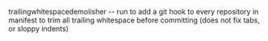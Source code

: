 trailingwhitespacedemolisher -- run to add a git hook to every repository in manifest to trim all trailing whitespace before committing
                                (does not fix tabs, or sloppy indents)

